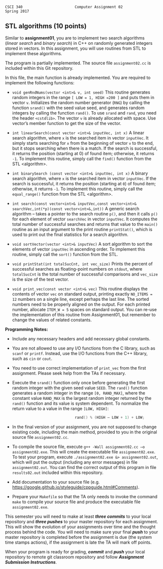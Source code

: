 	CSCI 340						Computer Assignment 02	             Spring 2017<h2>STL algorithms (10 points)</h2>

Similar to **assignment01**, you are to implement two search algorithms (*linear search* and *binary search*) in C++ on randomly generated integers stored in vectors. In this assignment, you will use routines from STL <algorithm> to implement these algorithms.

The program is partially implemented. The source file `assignment02.cc` is included within this Git repository.

In this file, the main function is already implemented. You are required to implement the following functions:* `void genRndNums(vector <int>& v, int seed)` This routine generates random integers in the range `[ LOW = 1, HIGH =200 ]` and puts them in vector `v`. Initializes the random number generator (`RNG`) by calling the function `srand()` with the seed value seed, and generates random integers by calling the function `rand()`. To use `srand` and `rand`, you need the header `<cstdlib>`. The vector `v` is already allocated with space. Use vector’s member function to get the size of the vector.

* `int linearSearch(const vector <int>& inputVec, int x)` A linear search algorithm, where `x` is the searched item in vector `inputVec`. It simply starts searching for `x` from the beginning of vector `v` to the end, but it stops searching when there is a match. If the search is successful, it returns the position (starting at 0) of found item; otherwise, it returns `-1`. To implement this routine, simply call the `find()` function from the STL \<algorithm>.

* `int binarySearch (const vector <int>& inputVec, int x)` A binary search algorithm, where `x` is the searched item in vector `inputVec`. If the search is successful, it returns the position (starting at `0`) of found item; otherwise, it returns `-1`. To implement this routine, simply call the `equal_range()` function from the STL \<algorithm>.

* `int search(const vector<int>& inputVec,const vector<int>& searchVec,int(*p)(const vector<int>&,int))` A generic search algorithm – takes a pointer to the search routine `p()`, and then it calls `p()` for each element of vector `searchVec` in vector `inputVec`. It computes the total number of successful searches and returns that value to the `main()` routine as an input argument to the print routine `printStat()`, which is used to print out the final statistics for a search algorithm.

* `void sortVector(vector <int>& inputVec)` A sort algorithm to sort the elements of vector `inputVec` in ascending order. To implement this routine, simply call the `sort()` function from the STL.

* `void printStat(int totalSucCnt, int vec_size)` Prints the percent of successful searches as floating-point numbers on `stdout`, where `totalSucCnt` is the total number of successful comparisons and `vec_size` is the size of the test vector. 

* `void print_vec(const vector <int>& vec)` This routine displays the contents of vector `vec` on standard output, printing exactly `NO_ITEMS = 12` numbers on a single line, except perhaps the last line. The sorted numbers need to be properly aligned on the output. For each printed number, allocate `ITEM_W = 5` spaces on standard output. You can re-use the implementation of this routine from Assignment01, but remember to change the values of related constants.

**Programming Notes:*** Include any necessary headers and add necessary global constants. * You are not allowed to use any I/O functions from the C library, such as `scanf` or `printf`. Instead, use the I/O functions from the C++ library, such as `cin` or `cout`.* You need to use correct implementation of `print_vec` from the first assignment. Please seek help from the TAs if necessary.

* Execute the `srand()` function only once before generating the first random integer with the given seed value `SEED`. The `rand()` function generates a random integer in the range `[0, RAND_MAX]`, where the constant value `RAND_MAX` is the largest random integer returned by the `rand()` function and its value is system dependent. To normalize the return value to a value in the range `[LOW, HIGH]`: 
```c++								rand() % (HIGH – LOW + 1) + LOW;```* In the final version of your assignment, you are not supposed to change existing code, including the main method, provided to you in the original source file `assignment02.cc`. * To compile the source file, execute `g++ -Wall assignment02.cc –o assignment02.exe`.  This will create the executable file `assignment02.exe`. To test your program, execute `./assignment02.exe &> assignment02.out`, which will put the output (including any error messages) in file `assignment02.out`. You can find the correct output of this program in file `results02.out` included within this repository.* Add documentation to your source file (e.g. https://google.github.io/styleguide/cppguide.html#Comments).* Prepare your `Makefile` so that the TA only needs to invoke the command `make` to compile your source file and produce the executable file `assignment02.exe`. This semester you will need to make at least ***three commits*** to your local repository and ***three pushes*** to your master repository for each assignment. This will show the evolution of your assignments over time and the thought process behind the code. You will need to make sure your final ***push*** to your master repository is completed before the assignment is due (the system time stamps actions), if the assignment is late the TA will mark off points.

When your program is ready for grading, ***commit*** and ***push*** your local repository to remote git classroom repository and follow _**Assignment Submission Instructions**_. 
